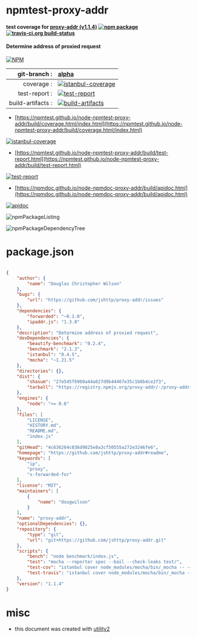 # npmtest-proxy-addr

#### test coverage for  [proxy-addr (v1.1.4)](https://github.com/jshttp/proxy-addr#readme)  [![npm package](https://img.shields.io/npm/v/npmtest-proxy-addr.svg?style=flat-square)](https://www.npmjs.org/package/npmtest-proxy-addr) [![travis-ci.org build-status](https://api.travis-ci.org/npmtest/node-npmtest-proxy-addr.svg)](https://travis-ci.org/npmtest/node-npmtest-proxy-addr)

#### Determine address of proxied request

[![NPM](https://nodei.co/npm/proxy-addr.png?downloads=true&downloadRank=true&stars=true)](https://www.npmjs.com/package/proxy-addr)

| git-branch : | [alpha](https://github.com/npmtest/node-npmtest-proxy-addr/tree/alpha)|
|--:|:--|
| coverage : | [![istanbul-coverage](https://npmtest.github.io/node-npmtest-proxy-addr/build/coverage.badge.svg)](https://npmtest.github.io/node-npmtest-proxy-addr/build/coverage.html/index.html)|
| test-report : | [![test-report](https://npmtest.github.io/node-npmtest-proxy-addr/build/test-report.badge.svg)](https://npmtest.github.io/node-npmtest-proxy-addr/build/test-report.html)|
| build-artifacts : | [![build-artifacts](https://npmtest.github.io/node-npmtest-proxy-addr/glyphicons_144_folder_open.png)](https://github.com/npmtest/node-npmtest-proxy-addr/tree/gh-pages/build)|

- [https://npmtest.github.io/node-npmtest-proxy-addr/build/coverage.html/index.html](https://npmtest.github.io/node-npmtest-proxy-addr/build/coverage.html/index.html)

[![istanbul-coverage](https://npmtest.github.io/node-npmtest-proxy-addr/build/screenCapture.buildCi.browser.%252Ftmp%252Fbuild%252Fcoverage.lib.html.png)](https://npmtest.github.io/node-npmtest-proxy-addr/build/coverage.html/index.html)

- [https://npmtest.github.io/node-npmtest-proxy-addr/build/test-report.html](https://npmtest.github.io/node-npmtest-proxy-addr/build/test-report.html)

[![test-report](https://npmtest.github.io/node-npmtest-proxy-addr/build/screenCapture.buildCi.browser.%252Ftmp%252Fbuild%252Ftest-report.html.png)](https://npmtest.github.io/node-npmtest-proxy-addr/build/test-report.html)

- [https://npmdoc.github.io/node-npmdoc-proxy-addr/build/apidoc.html](https://npmdoc.github.io/node-npmdoc-proxy-addr/build/apidoc.html)

[![apidoc](https://npmdoc.github.io/node-npmdoc-proxy-addr/build/screenCapture.buildCi.browser.%252Ftmp%252Fbuild%252Fapidoc.html.png)](https://npmdoc.github.io/node-npmdoc-proxy-addr/build/apidoc.html)

![npmPackageListing](https://npmtest.github.io/node-npmtest-proxy-addr/build/screenCapture.npmPackageListing.svg)

![npmPackageDependencyTree](https://npmtest.github.io/node-npmtest-proxy-addr/build/screenCapture.npmPackageDependencyTree.svg)



# package.json

```json

{
    "author": {
        "name": "Douglas Christopher Wilson"
    },
    "bugs": {
        "url": "https://github.com/jshttp/proxy-addr/issues"
    },
    "dependencies": {
        "forwarded": "~0.1.0",
        "ipaddr.js": "1.3.0"
    },
    "description": "Determine address of proxied request",
    "devDependencies": {
        "beautify-benchmark": "0.2.4",
        "benchmark": "2.1.3",
        "istanbul": "0.4.5",
        "mocha": "~1.21.5"
    },
    "directories": {},
    "dist": {
        "shasum": "27e545f6960a44a627d9b44467e35c1b6b4ce2f3",
        "tarball": "https://registry.npmjs.org/proxy-addr/-/proxy-addr-1.1.4.tgz"
    },
    "engines": {
        "node": ">= 0.6"
    },
    "files": [
        "LICENSE",
        "HISTORY.md",
        "README.md",
        "index.js"
    ],
    "gitHead": "4c636264c036d9825e8a3cf50555a272e3246fe6",
    "homepage": "https://github.com/jshttp/proxy-addr#readme",
    "keywords": [
        "ip",
        "proxy",
        "x-forwarded-for"
    ],
    "license": "MIT",
    "maintainers": [
        {
            "name": "dougwilson"
        }
    ],
    "name": "proxy-addr",
    "optionalDependencies": {},
    "repository": {
        "type": "git",
        "url": "git+https://github.com/jshttp/proxy-addr.git"
    },
    "scripts": {
        "bench": "node benchmark/index.js",
        "test": "mocha --reporter spec --bail --check-leaks test/",
        "test-cov": "istanbul cover node_modules/mocha/bin/_mocha -- --reporter dot --check-leaks test/",
        "test-travis": "istanbul cover node_modules/mocha/bin/_mocha --report lcovonly -- --reporter spec --check-leaks test/"
    },
    "version": "1.1.4"
}
```



# misc
- this document was created with [utility2](https://github.com/kaizhu256/node-utility2)
